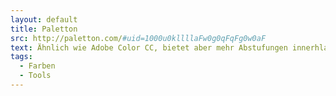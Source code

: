 ```yaml
---
layout: default
title: Paletton
src: http://paletton.com/#uid=1000u0kllllaFw0g0qFqFg0w0aF
text: Ähnlich wie Adobe Color CC, bietet aber mehr Abstufungen innerhlab der gefundenen Farben.
tags:
  - Farben
  - Tools
---
```

